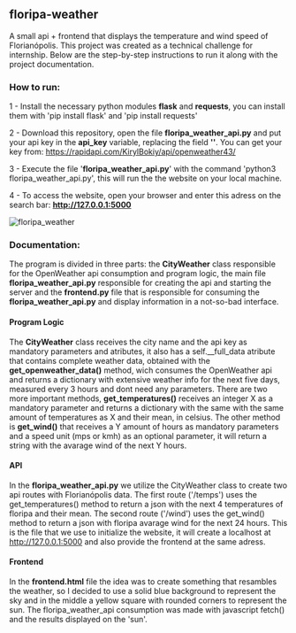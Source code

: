 ## floripa-weather
A small api + frontend that displays the temperature and wind speed of Florianópolis. This project was created as a technical challenge for internship. Below are the step-by-step instructions to run it along with the project documentation.

### How to run:
1 - Install the necessary python modules **flask** and **requests**, you can install them with 'pip install flask' and 'pip install requests'

2 - Download this repository, open the file **floripa_weather_api.py** and put your api key in the **api_key** variable, replacing the field **'<INSERT YOUR API KEY HERE>'**. You can get your key from: https://rapidapi.com/KirylBokiy/api/openweather43/

3 - Execute the file '**floripa_weather_api.py**' with the command 'python3 floripa_weather_api.py', this will run the the website on your local machine.

4 - To access the website, open your browser and enter this adress on the search bar: **http://127.0.0.1:5000**


![floripa_weather](https://github.com/guiopen/floripa-weather/assets/94094527/7a05f2da-3d2e-49fd-9fd3-192a524da0f6)


### Documentation:
The program is divided in three parts: the **CityWeather** class responsible for the OpenWeather api consumption and program logic, the main file **floripa_weather_api.py** responsible for creating the api and starting the server and the **frontend.py** file that is responsible for consuming the **floripa_weather_api.py** and display information in a not-so-bad interface. 

#### Program Logic
The **CityWeather** class receives the city name and the api key as mandatory parameters and atributes, it also has a self.__full_data atribute that contains complete weather data, obtained with the **get_openweather_data()** method, wich consumes the OpenWeather api and returns a dictionary with extensive weather info for the next five days, measured every 3 hours and dont need any parameters. There are two more important methods, **get_temperatures()** receives an integer X as a mandatory parameter and returns a dictionary with the same with the same amount of temperatures as X and their mean, in celsius. The other method is **get_wind()** that receives a Y amount of hours as mandatory parameters and a speed unit (mps or kmh) as an optional parameter, it will return a string with the avarage wind of the next Y hours.

#### API
In the **floripa_weather_api.py** we utilize the CityWeather class to create two api routes with Florianópolis data. The first route ('/temps') uses the get_temperatures() method to return a json with the next 4 temperatures of floripa and their mean. The second route ('/wind') uses the get_wind() method to return a json with floripa avarage wind for the next 24 hours. This is the file that we use to initialize the website, it will create a localhost at http://127.0.0.1:5000 and also provide the frontend at the same adress.

#### Frontend
In the **frontend.html** file the idea was to create something that resambles the weather, so I decided to use a solid blue background to represent the sky and in the middle a yellow square with rounded corners to represent the sun. The floripa_weather_api consumption was made with javascript fetch() and the results displayed on the 'sun'.
